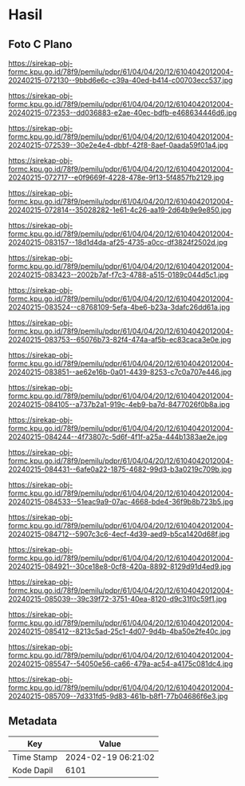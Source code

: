 # Hasil

## Foto C Plano

https://sirekap-obj-formc.kpu.go.id/78f9/pemilu/pdpr/61/04/04/20/12/6104042012004-20240215-072130--9bbd6e6c-c39a-40ed-b414-c00703ecc537.jpg

https://sirekap-obj-formc.kpu.go.id/78f9/pemilu/pdpr/61/04/04/20/12/6104042012004-20240215-072353--dd036883-e2ae-40ec-bdfb-e468634446d6.jpg

https://sirekap-obj-formc.kpu.go.id/78f9/pemilu/pdpr/61/04/04/20/12/6104042012004-20240215-072539--30e2e4e4-dbbf-42f8-8aef-0aada59f01a4.jpg

https://sirekap-obj-formc.kpu.go.id/78f9/pemilu/pdpr/61/04/04/20/12/6104042012004-20240215-072717--e0f9669f-4228-478e-9f13-5f4857fb2129.jpg

https://sirekap-obj-formc.kpu.go.id/78f9/pemilu/pdpr/61/04/04/20/12/6104042012004-20240215-072814--35028282-1e61-4c26-aa19-2d64b9e9e850.jpg

https://sirekap-obj-formc.kpu.go.id/78f9/pemilu/pdpr/61/04/04/20/12/6104042012004-20240215-083157--18d1d4da-af25-4735-a0cc-df3824f2502d.jpg

https://sirekap-obj-formc.kpu.go.id/78f9/pemilu/pdpr/61/04/04/20/12/6104042012004-20240215-083423--2002b7af-f7c3-4788-a515-0189c044d5c1.jpg

https://sirekap-obj-formc.kpu.go.id/78f9/pemilu/pdpr/61/04/04/20/12/6104042012004-20240215-083524--c8768109-5efa-4be6-b23a-3dafc26dd61a.jpg

https://sirekap-obj-formc.kpu.go.id/78f9/pemilu/pdpr/61/04/04/20/12/6104042012004-20240215-083753--65076b73-82f4-474a-af5b-ec83caca3e0e.jpg

https://sirekap-obj-formc.kpu.go.id/78f9/pemilu/pdpr/61/04/04/20/12/6104042012004-20240215-083851--ae62e16b-0a01-4439-8253-c7c0a707e446.jpg

https://sirekap-obj-formc.kpu.go.id/78f9/pemilu/pdpr/61/04/04/20/12/6104042012004-20240215-084105--a737b2a1-919c-4eb9-ba7d-8477026f0b8a.jpg

https://sirekap-obj-formc.kpu.go.id/78f9/pemilu/pdpr/61/04/04/20/12/6104042012004-20240215-084244--4f73807c-5d6f-4f1f-a25a-444b1383ae2e.jpg

https://sirekap-obj-formc.kpu.go.id/78f9/pemilu/pdpr/61/04/04/20/12/6104042012004-20240215-084431--6afe0a22-1875-4682-99d3-b3a0219c709b.jpg

https://sirekap-obj-formc.kpu.go.id/78f9/pemilu/pdpr/61/04/04/20/12/6104042012004-20240215-084533--51eac9a9-07ac-4668-bde4-36f9b8b723b5.jpg

https://sirekap-obj-formc.kpu.go.id/78f9/pemilu/pdpr/61/04/04/20/12/6104042012004-20240215-084712--5907c3c6-4ecf-4d39-aed9-b5ca1420d68f.jpg

https://sirekap-obj-formc.kpu.go.id/78f9/pemilu/pdpr/61/04/04/20/12/6104042012004-20240215-084921--30ce18e8-0cf8-420a-8892-8129d91d4ed9.jpg

https://sirekap-obj-formc.kpu.go.id/78f9/pemilu/pdpr/61/04/04/20/12/6104042012004-20240215-085039--39c39f72-3751-40ea-8120-d9c31f0c59f1.jpg

https://sirekap-obj-formc.kpu.go.id/78f9/pemilu/pdpr/61/04/04/20/12/6104042012004-20240215-085412--8213c5ad-25c1-4d07-9d4b-4ba50e2fe40c.jpg

https://sirekap-obj-formc.kpu.go.id/78f9/pemilu/pdpr/61/04/04/20/12/6104042012004-20240215-085547--54050e56-ca66-479a-ac54-a4175c081dc4.jpg

https://sirekap-obj-formc.kpu.go.id/78f9/pemilu/pdpr/61/04/04/20/12/6104042012004-20240215-085709--7d331fd5-9d83-461b-b8f1-77b04686f6e3.jpg


## Metadata

| Key        | Value               |
| ---------- | ------------------- |
| Time Stamp | 2024-02-19 06:21:02 |
| Kode Dapil | 6101                |



